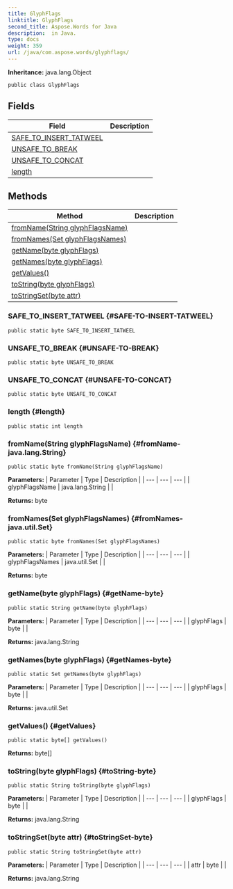 ```yaml
---
title: GlyphFlags
linktitle: GlyphFlags
second_title: Aspose.Words for Java
description:  in Java.
type: docs
weight: 359
url: /java/com.aspose.words/glyphflags/
---
```


**Inheritance:**
java.lang.Object
```
public class GlyphFlags
```
## Fields

| Field | Description |
| --- | --- |
| [SAFE_TO_INSERT_TATWEEL](#SAFE-TO-INSERT-TATWEEL) |  |
| [UNSAFE_TO_BREAK](#UNSAFE-TO-BREAK) |  |
| [UNSAFE_TO_CONCAT](#UNSAFE-TO-CONCAT) |  |
| [length](#length) |  |
## Methods

| Method | Description |
| --- | --- |
| [fromName(String glyphFlagsName)](#fromName-java.lang.String) |  |
| [fromNames(Set glyphFlagsNames)](#fromNames-java.util.Set) |  |
| [getName(byte glyphFlags)](#getName-byte) |  |
| [getNames(byte glyphFlags)](#getNames-byte) |  |
| [getValues()](#getValues) |  |
| [toString(byte glyphFlags)](#toString-byte) |  |
| [toStringSet(byte attr)](#toStringSet-byte) |  |
### SAFE_TO_INSERT_TATWEEL {#SAFE-TO-INSERT-TATWEEL}
```
public static byte SAFE_TO_INSERT_TATWEEL
```


### UNSAFE_TO_BREAK {#UNSAFE-TO-BREAK}
```
public static byte UNSAFE_TO_BREAK
```


### UNSAFE_TO_CONCAT {#UNSAFE-TO-CONCAT}
```
public static byte UNSAFE_TO_CONCAT
```


### length {#length}
```
public static int length
```


### fromName(String glyphFlagsName) {#fromName-java.lang.String}
```
public static byte fromName(String glyphFlagsName)
```




**Parameters:**
| Parameter | Type | Description |
| --- | --- | --- |
| glyphFlagsName | java.lang.String |  |

**Returns:**
byte
### fromNames(Set glyphFlagsNames) {#fromNames-java.util.Set}
```
public static byte fromNames(Set glyphFlagsNames)
```




**Parameters:**
| Parameter | Type | Description |
| --- | --- | --- |
| glyphFlagsNames | java.util.Set |  |

**Returns:**
byte
### getName(byte glyphFlags) {#getName-byte}
```
public static String getName(byte glyphFlags)
```




**Parameters:**
| Parameter | Type | Description |
| --- | --- | --- |
| glyphFlags | byte |  |

**Returns:**
java.lang.String
### getNames(byte glyphFlags) {#getNames-byte}
```
public static Set getNames(byte glyphFlags)
```




**Parameters:**
| Parameter | Type | Description |
| --- | --- | --- |
| glyphFlags | byte |  |

**Returns:**
java.util.Set
### getValues() {#getValues}
```
public static byte[] getValues()
```




**Returns:**
byte[]
### toString(byte glyphFlags) {#toString-byte}
```
public static String toString(byte glyphFlags)
```




**Parameters:**
| Parameter | Type | Description |
| --- | --- | --- |
| glyphFlags | byte |  |

**Returns:**
java.lang.String
### toStringSet(byte attr) {#toStringSet-byte}
```
public static String toStringSet(byte attr)
```




**Parameters:**
| Parameter | Type | Description |
| --- | --- | --- |
| attr | byte |  |

**Returns:**
java.lang.String
